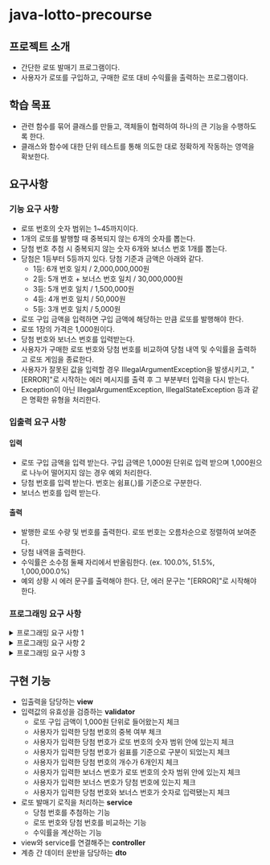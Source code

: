 # java-lotto-precourse
## 프로젝트 소개
- 간단한 로또 발매기 프로그램이다.
- 사용자가 로또를 구입하고, 구매한 로또 대비 수익률을 출력하는 프로그램이다. 

## 학습 목표
- 관련 함수를 묶어 클래스를 만들고, 객체들이 협력하여 하나의 큰 기능을 수행하도록 한다.
- 클래스와 함수에 대한 단위 테스트를 통해 의도한 대로 정확하게 작동하는 영역을 확보한다.

## 요구사항
### 기능 요구 사항
- 로또 번호의 숫자 범위는 1~45까지이다. 
- 1개의 로또를 발행할 때 중복되지 않는 6개의 숫자를 뽑는다. 
- 당첨 번호 추첨 시 중복되지 않는 숫자 6개와 보너스 번호 1개를 뽑는다. 
- 당첨은 1등부터 5등까지 있다. 당첨 기준과 금액은 아래와 같다. 
  - 1등: 6개 번호 일치 / 2,000,000,000원 
  - 2등: 5개 번호 + 보너스 번호 일치 / 30,000,000원 
  - 3등: 5개 번호 일치 / 1,500,000원 
  - 4등: 4개 번호 일치 / 50,000원 
  - 5등: 3개 번호 일치 / 5,000원
- 로또 구입 금액을 입력하면 구입 금액에 해당하는 만큼 로또를 발행해야 한다. 
- 로또 1장의 가격은 1,000원이다. 
- 당첨 번호와 보너스 번호를 입력받는다. 
- 사용자가 구매한 로또 번호와 당첨 번호를 비교하여 당첨 내역 및 수익률을 출력하고 로또 게임을 종료한다. 
- 사용자가 잘못된 값을 입력할 경우 IllegalArgumentException을 발생시키고, "[ERROR]"로 시작하는 에러 메시지를 출력 후 그 부분부터 입력을 다시 받는다. 
- Exception이 아닌 IllegalArgumentException, IllegalStateException 등과 같은 명확한 유형을 처리한다.

### 입출력 요구 사항
#### 입력
- 로또 구입 금액을 입력 받는다. 구입 금액은 1,000원 단위로 입력 받으며 1,000원으로 나누어 떨어지지 않는 경우 예외 처리한다.
- 당첨 번호를 입력 받는다. 번호는 쉼표(,)를 기준으로 구분한다.
- 보너스 번호를 입력 받는다.

#### 출력
- 발행한 로또 수량 및 번호를 출력한다. 로또 번호는 오름차순으로 정렬하여 보여준다.
- 당첨 내역을 출력한다.
- 수익률은 소수점 둘째 자리에서 반올림한다. (ex. 100.0%, 51.5%, 1,000,000.0%)
- 예외 상황 시 에러 문구를 출력해야 한다. 단, 에러 문구는 "[ERROR]"로 시작해야 한다.

### 프로그래밍 요구 사항
<details>
<summary>프로그래밍 요구 사항 1</summary>
JDK 21 버전에서 실행 가능해야 한다.<br>
프로그램 실행의 시작점은 Application의 main()이다.<br>
build.gradle 파일은 변경할 수 없으며, 제공된 라이브러리 이외의 외부 라이브러리는 사용하지 않는다.<br>
프로그램 종료 시 System.exit()를 호출하지 않는다.<br>
프로그래밍 요구 사항에서 달리 명시하지 않는 한 파일, 패키지 등의 이름을 바꾸거나 이동하지 않는다.<br>
자바 코드 컨벤션을 지키면서 프로그래밍한다<br>
</details>

<details>
<summary>프로그래밍 요구 사항 2</summary>
iJndent(인덴트, 들여쓰기) depth를 3이 넘지 않도록 구현한다. 2까지만 허용한다.<br>
3항 연산자를 쓰지 않는다.<br>
함수(또는 메서드)가 한 가지 일만 하도록 최대한 작게 만들어라.<br>
JUnit 5와 AssertJ를 이용하여 정리한 기능 목록이 정상적으로 작동하는지 테스트 코드로 확인한다.
</details>

<details>
<summary>프로그래밍 요구 사항 3</summary>
함수(또는 메서드)의 길이가 15라인을 넘어가지 않도록 구현한다.<br>
else 예약어를 쓰지 않는다.<br>
Java Enum을 적용하여 프로그램을 구현한다.<br>
구현한 기능에 대한 단위 테스트를 작성한다. 단, UI(System.out, System.in, Scanner) 로직은 제외한다.
</details>

## 구현 기능
- 입출력을 담당하는 **view**
- 입력값의 유효성을 검증하는 **validator**
  - 로또 구입 금액이 1,000원 단위로 들어왔는지 체크
  - 사용자가 입력한 당첨 번호의 중복 여부 체크
  - 사용자가 입력한 당첨 번호가 로또 번호의 숫자 범위 안에 있는지 체크
  - 사용자가 입력한 당첨 번호가 쉼표를 기준으로 구분이 되었는지 체크
  - 사용자가 입력한 당첨 번호의 개수가 6개인지 체크
  - 사용자가 입력한 보너스 번호가 로또 번호의 숫자 범위 안에 있는지 체크
  - 사용자가 입력한 보너스 번호가 당첨 번호에 있는지 체크
  - 사용자가 입력한 당첨 번호와 보너스 번호가 숫자로 입력됐는지 체크
- 로또 발매기 로직을 처리하는 **service**
  - 당첨 번호를 추첨하는 기능
  - 로또 번호와 당첨 번호를 비교하는 기능
  - 수익률을 계산하는 기능
- view와 service를 연결해주는 **controller**
- 계층 간 데이터 운반을 담당하는 **dto**
